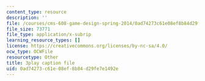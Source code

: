 ```yaml
---
content_type: resource
description: ''
file: /courses/cms-608-game-design-spring-2014/0ad74273c61e08ef8b84d29fe7e1492e_1506652.srt
file_size: 73771
file_type: application/x-subrip
learning_resource_types: []
license: https://creativecommons.org/licenses/by-nc-sa/4.0/
ocw_type: OCWFile
resourcetype: Other
title: 3play caption file
uid: 0ad74273-c61e-08ef-8b84-d29fe7e1492e
---
```

